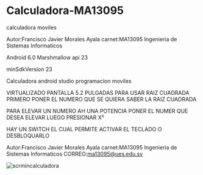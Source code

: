 # Calculadora-MA13095

calculadora moviles 

Autor:Francisco Javier Morales Ayala carnet:MA13095 Ingenieria de Sistemas Informaticos

Android 6.0 Marshmallow api 23

minSdkVersion 23

Calculadora android studio programacion moviles

VIRTUALIZADO PANTALLA 5.2 PULGADAS 
PARA USAR RAIZ CUADRADA PRIMERO PONER EL NUMERO QUE SE QUIERA SABER LA RAIZ CUADRADA 

PARA ELEVAR UN NUMERO AH UNA POTENCIA PONER EL NUMER QUE DESEA ELEVAR LUEGO PRESIONAR X² 

HAY UN SWITCH EL CUAL PERMITE ACTIVAR EL TECLADO O DESBLOQUARLO 

Autor:Francisco Javier Morales Ayala carnet:MA13095 Ingenieria de Sistemas Informaticos
CORREO:ma13095@ues.edu.sv

![scrmincalculadora](https://user-images.githubusercontent.com/60416252/79296084-a4e73a00-7e97-11ea-8f9d-2fb0a72049f0.png)
